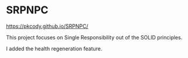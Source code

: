 # SRPNPC

https://pkcody.github.io/SRPNPC/

This project focuses on Single Responsibility out of the SOLID principles.

I added the health regeneration feature.
